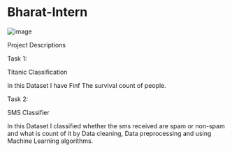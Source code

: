 # Bharat-Intern

![image](https://github.com/99-chetna/Bharat-Intern/assets/112334463/463bd611-9f78-4652-858d-c3a6ea714943)


Project Descriptions

Task 1:

Titanic Classification

In this Dataset I have Finf The survival count of people. 


Task 2:

SMS Classifier 

In this Dataset I classified whether the sms received are spam or non-spam and what is count of it by Data cleaning, Data preprocessing and using Machine Learning algorithms.
